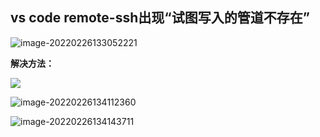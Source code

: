## vs code remote-ssh出现“试图写入的管道不存在”

![image-20220226133052221](C:\Users\86135\AppData\Roaming\Typora\typora-user-images\image-20220226133052221.png)

**解决方法：**

![](C:\Users\86135\AppData\Roaming\Typora\typora-user-images\image-20220226134020876.png)

![image-20220226134112360](C:\Users\86135\AppData\Roaming\Typora\typora-user-images\image-20220226134112360.png)

![image-20220226134143711](C:\Users\86135\AppData\Roaming\Typora\typora-user-images\image-20220226134143711.png)